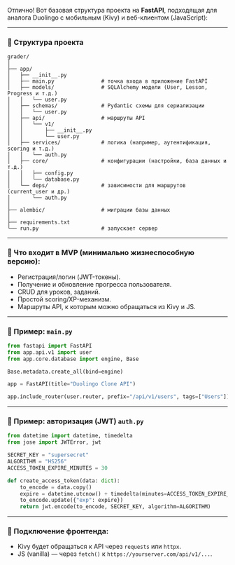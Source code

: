 

Отлично! Вот базовая структура проекта на **FastAPI**, подходящая для аналога Duolingo с мобильным (Kivy) и веб-клиентом (JavaScript):

---

### 📁 Структура проекта

```
grader/
│
├── app/
│   ├── __init__.py
│   ├── main.py               # точка входа в приложение FastAPI
│   ├── models/               # SQLAlchemy модели (User, Lesson, Progress и т.д.)
│   │   └── user.py
│   ├── schemas/              # Pydantic схемы для сериализации
│   │   └── user.py
│   ├── api/                  # маршруты API
│   │   └── v1/
│   │       ├── __init__.py
│   │       └── user.py
│   ├── services/             # логика (например, аутентификация, scoring и т.д.)
│   │   └── auth.py
│   ├── core/                 # конфигурации (настройки, база данных и т.д.)
│   │   ├── config.py
│   │   └── database.py
│   └── deps/                 # зависимости для маршрутов (current_user и др.)
│       └── auth.py
│
├── alembic/                  # миграции базы данных
│
├── requirements.txt
└── run.py                    # запускает сервер
```

---

### 🧠 Что входит в MVP (минимально жизнеспособную версию):

* Регистрация/логин (JWT-токены).
* Получение и обновление прогресса пользователя.
* CRUD для уроков, заданий.
* Простой scoring/XP-механизм.
* Маршруты API, к которым можно обращаться из Kivy и JS.

---

### 🚀 Пример: `main.py`

```python
from fastapi import FastAPI
from app.api.v1 import user
from app.core.database import engine, Base

Base.metadata.create_all(bind=engine)

app = FastAPI(title="Duolingo Clone API")

app.include_router(user.router, prefix="/api/v1/users", tags=["Users"])
```

---

### 🔐 Пример: авторизация (JWT) `auth.py`

```python
from datetime import datetime, timedelta
from jose import JWTError, jwt

SECRET_KEY = "supersecret"
ALGORITHM = "HS256"
ACCESS_TOKEN_EXPIRE_MINUTES = 30

def create_access_token(data: dict):
    to_encode = data.copy()
    expire = datetime.utcnow() + timedelta(minutes=ACCESS_TOKEN_EXPIRE_MINUTES)
    to_encode.update({"exp": expire})
    return jwt.encode(to_encode, SECRET_KEY, algorithm=ALGORITHM)
```

---

### 📱 Подключение фронтенда:

* Kivy будет обращаться к API через `requests` или `httpx`.
* JS (vanilla) — через `fetch()` к `https://yourserver.com/api/v1/...`.



